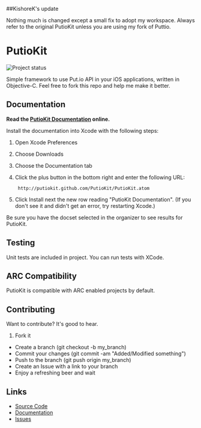 ##KishoreK's update

Nothing much is changed except a small fix to adopt my workspace. Always refer to the original PutioKit unless you are using my fork of Puttio.

# PutioKit

![Project status](http://stillmaintained.com/ahmet/PutioKit.png)

Simple framework to use Put.io API in your iOS applications, written in Objective-C. Feel free to fork this repo and help me make it better.

## Documentation

**Read the [PutioKit Documentation](http://putiokit.github.com/PutioKit/) online.**

Install the documentation into Xcode with the following steps:

1. Open Xcode Preferences
2. Choose Downloads
3. Choose the Documentation tab
4. Click the plus button in the bottom right and enter the following URL:
    
        http://putiokit.github.com/PutioKit/PutioKit.atom

5. Click Install next the new row reading "PutioKit Documentation". (If you don't see it and didn't get an error, try restarting Xcode.)

Be sure you have the docset selected in the organizer to see results for PutioKit.

## Testing

Unit tests are included in project. You can run tests with XCode.

## ARC Compatibility

PutioKit is compatible with ARC enabled projects by default.

## Contributing

Want to contribute? It's good to hear.

1. Fork it
* Create a branch (git checkout -b my_branch)
* Commit your changes (git commit -am "Added/Modified something")
* Push to the branch (git push origin my_branch)
* Create an Issue with a link to your branch
* Enjoy a refreshing beer and wait

## Links

* [Source Code](http://github.com/PutioKit/PutioKit)
* [Documentation](http://putiokit.github.com/PutioKit/)
* [Issues](https://github.com/PutioKit/PutioKit/issues)
